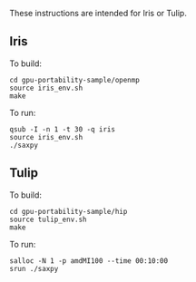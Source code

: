 These instructions are intended for Iris or Tulip.

## Iris

To build:

```
cd gpu-portability-sample/openmp
source iris_env.sh
make
```

To run:

```
qsub -I -n 1 -t 30 -q iris
source iris_env.sh
./saxpy
```

## Tulip

To build:

```
cd gpu-portability-sample/hip
source tulip_env.sh
make
```

To run:

```
salloc -N 1 -p amdMI100 --time 00:10:00
srun ./saxpy
```
